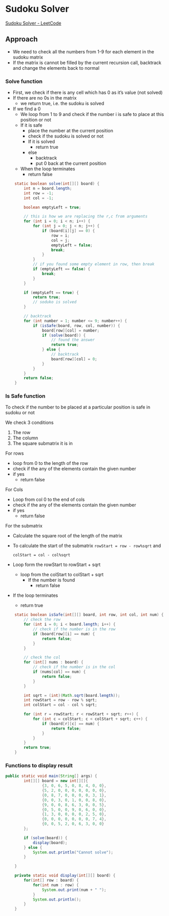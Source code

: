 # Sudoku Solver

[Sudoku Solver - LeetCode](https://leetcode.com/problems/sudoku-solver/)

## Approach

- We need to check all the numbers from 1-9 for each element in the sudoku matrix
- If the matrix is cannot be filled by the current recursion call, backtrack and change the elements back to normal

### Solve function

- First, we check if there is any cell which has 0 as it’s value (not solved)
- If there are no 0s in the matrix
    - we return true, i.e. the sudoku is solved
- If we find a 0
    - We loop from 1 to 9 and check if the number i is safe to place at this position or not
    - If it is safe
        - place the number at the current position
        - check if the sudoku is solved or not
        - If it is solved
            - return true
        - else
            - backtrack
            - put 0 back at the current position
    - When the loop terminates
        - return false

```java
    static boolean solve(int[][] board) {
        int n = board.length;
        int row = -1;
        int col = -1;

        boolean emptyLeft = true;

        // this is how we are replacing the r,c from arguments
        for (int i = 0; i < n; i++) {
            for (int j = 0; j < n; j++) {
                if (board[i][j] == 0) {
                    row = i;
                    col = j;
                    emptyLeft = false;
                    break;
                }
            }
            // if you found some empty element in row, then break
            if (emptyLeft == false) {
                break;
            }
        }

        if (emptyLeft == true) {
            return true;
            // soduko is solved
        }

        // backtrack
        for (int number = 1; number <= 9; number++) {
            if (isSafe(board, row, col, number)) {
                board[row][col] = number;
                if (solve(board)) {
                    // found the answer
                    return true;
                } else {
                    // backtrack
                    board[row][col] = 0;
                }
            }
        }
        return false;
    }
```

### Is Safe function

To check if the number to be placed at a particular position is safe in sudoku or not 

We check 3 conditions

1. The row 
2. The column
3. The square submatrix it is in 

For rows

- loop from 0 to the length of the row
- check if the any of the elements contain the given number
- if yes
    - return false

For Cols

- Loop from col 0 to the end of cols
- check if the any of the elements contain the given number
- if yes
    - return false

For the submatrix

- Calculate the square root of the length of the matrix
- To calculate the start of the submatrix `rowStart = row - row%sqrt`  and
    
     `colStart = col - col%sqrt`
    
- Loop form the rowStart to rowStart + sqrt
    - loop from the colStart to colStart + sqrt
        - If the number is found
            - return false
- If the loop terminates
    - return true

```java
    static boolean isSafe(int[][] board, int row, int col, int num) {
        // check the row
        for (int i = 0; i < board.length; i++) {
            // check if the number is in the row
            if (board[row][i] == num) {
                return false;
            }
        }

        // check the col
        for (int[] nums : board) {
            // check if the number is in the col
            if (nums[col] == num) {
                return false;
            }
        }

        int sqrt = (int)(Math.sqrt(board.length));
        int rowStart = row - row % sqrt;
        int colStart = col - col % sqrt;

        for (int r = rowStart; r < rowStart + sqrt; r++) {
            for (int c = colStart; c < colStart + sqrt; c++) {
                if (board[r][c] == num) {
                    return false;
                }
            }
        }
        return true;
    }
```

### Functions to display result

```java
public static void main(String[] args) {
        int[][] board = new int[][]{
                {3, 0, 6, 5, 0, 8, 4, 0, 0},
                {5, 2, 0, 0, 0, 0, 0, 0, 0},
                {0, 8, 7, 0, 0, 0, 0, 3, 1},
                {0, 0, 3, 0, 1, 0, 0, 8, 0},
                {9, 0, 0, 8, 6, 3, 0, 0, 5},
                {0, 5, 0, 0, 9, 0, 6, 0, 0},
                {1, 3, 0, 0, 0, 0, 2, 5, 0},
                {0, 0, 0, 0, 0, 0, 0, 7, 4},
                {0, 0, 5, 2, 0, 6, 3, 0, 0}
        };

        if (solve(board)) {
            display(board);
        } else {
            System.out.println("Cannot solve");
        }

    } 

    private static void display(int[][] board) {
        for(int[] row : board) {
            for(int num : row) {
                System.out.print(num + " ");
            }
            System.out.println();
        }
    }
```